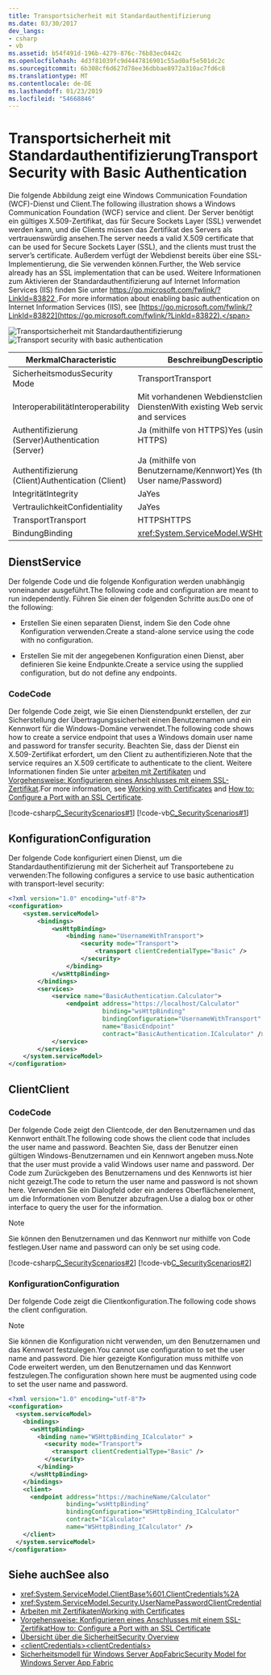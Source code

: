 ```yaml
---
title: Transportsicherheit mit Standardauthentifizierung
ms.date: 03/30/2017
dev_langs:
- csharp
- vb
ms.assetid: b54f491d-196b-4279-876c-76b83ec0442c
ms.openlocfilehash: 4d3f81039fc9d4447816901c55ad0af5e501dc2c
ms.sourcegitcommit: 6b308cf6d627d78ee36dbbae8972a310ac7fd6c8
ms.translationtype: MT
ms.contentlocale: de-DE
ms.lasthandoff: 01/23/2019
ms.locfileid: "54668846"
---
```

# <a name="transport-security-with-basic-authentication"></a><span data-ttu-id="49853-102">Transportsicherheit mit Standardauthentifizierung</span><span class="sxs-lookup"><span data-stu-id="49853-102">Transport Security with Basic Authentication</span></span>
<span data-ttu-id="49853-103">Die folgende Abbildung zeigt eine Windows Communication Foundation (WCF)-Dienst und Client.</span><span class="sxs-lookup"><span data-stu-id="49853-103">The following illustration shows a Windows Communication Foundation (WCF) service and client.</span></span> <span data-ttu-id="49853-104">Der Server benötigt ein gültiges X.509-Zertifikat, das für Secure Sockets Layer (SSL) verwendet werden kann, und die Clients müssen das Zertifikat des Servers als vertrauenswürdig ansehen.</span><span class="sxs-lookup"><span data-stu-id="49853-104">The server needs a valid X.509 certificate that can be used for Secure Sockets Layer (SSL), and the clients must trust the server’s certificate.</span></span> <span data-ttu-id="49853-105">Außerdem verfügt der Webdienst bereits über eine SSL-Implementierung, die Sie verwenden können.</span><span class="sxs-lookup"><span data-stu-id="49853-105">Further, the Web service already has an SSL implementation that can be used.</span></span> <span data-ttu-id="49853-106">Weitere Informationen zum Aktivieren der Standardauthentifizierung auf Internet Information Services (IIS) finden Sie unter [ https://go.microsoft.com/fwlink/?LinkId=83822 ](https://go.microsoft.com/fwlink/?LinkId=83822).</span><span class="sxs-lookup"><span data-stu-id="49853-106">For more information about enabling basic authentication on Internet Information Services (IIS), see [https://go.microsoft.com/fwlink/?LinkId=83822](https://go.microsoft.com/fwlink/?LinkId=83822).</span></span>  
  
 <span data-ttu-id="49853-107">![Transportsicherheit mit Standardauthentifizierung](../../../../docs/framework/wcf/feature-details/media/securedbyusername.gif "SecuredbyUsername")</span><span class="sxs-lookup"><span data-stu-id="49853-107">![Transport security with basic authentication](../../../../docs/framework/wcf/feature-details/media/securedbyusername.gif "SecuredbyUsername")</span></span>  
  
|<span data-ttu-id="49853-108">Merkmal</span><span class="sxs-lookup"><span data-stu-id="49853-108">Characteristic</span></span>|<span data-ttu-id="49853-109">Beschreibung</span><span class="sxs-lookup"><span data-stu-id="49853-109">Description</span></span>|  
|--------------------|-----------------|  
|<span data-ttu-id="49853-110">Sicherheitsmodus</span><span class="sxs-lookup"><span data-stu-id="49853-110">Security Mode</span></span>|<span data-ttu-id="49853-111">Transport</span><span class="sxs-lookup"><span data-stu-id="49853-111">Transport</span></span>|  
|<span data-ttu-id="49853-112">Interoperabilität</span><span class="sxs-lookup"><span data-stu-id="49853-112">Interoperability</span></span>|<span data-ttu-id="49853-113">Mit vorhandenen Webdienstclients und Diensten</span><span class="sxs-lookup"><span data-stu-id="49853-113">With existing Web service clients and services</span></span>|  
|<span data-ttu-id="49853-114">Authentifizierung (Server)</span><span class="sxs-lookup"><span data-stu-id="49853-114">Authentication (Server)</span></span><br /><br /> <span data-ttu-id="49853-115">Authentifizierung (Client)</span><span class="sxs-lookup"><span data-stu-id="49853-115">Authentication (Client)</span></span>|<span data-ttu-id="49853-116">Ja (mithilfe von HTTPS)</span><span class="sxs-lookup"><span data-stu-id="49853-116">Yes (using HTTPS)</span></span><br /><br /> <span data-ttu-id="49853-117">Ja (mithilfe von Benutzername/Kennwort)</span><span class="sxs-lookup"><span data-stu-id="49853-117">Yes (through User name/Password)</span></span>|  
|<span data-ttu-id="49853-118">Integrität</span><span class="sxs-lookup"><span data-stu-id="49853-118">Integrity</span></span>|<span data-ttu-id="49853-119">Ja</span><span class="sxs-lookup"><span data-stu-id="49853-119">Yes</span></span>|  
|<span data-ttu-id="49853-120">Vertraulichkeit</span><span class="sxs-lookup"><span data-stu-id="49853-120">Confidentiality</span></span>|<span data-ttu-id="49853-121">Ja</span><span class="sxs-lookup"><span data-stu-id="49853-121">Yes</span></span>|  
|<span data-ttu-id="49853-122">Transport</span><span class="sxs-lookup"><span data-stu-id="49853-122">Transport</span></span>|<span data-ttu-id="49853-123">HTTPS</span><span class="sxs-lookup"><span data-stu-id="49853-123">HTTPS</span></span>|  
|<span data-ttu-id="49853-124">Bindung</span><span class="sxs-lookup"><span data-stu-id="49853-124">Binding</span></span>|<xref:System.ServiceModel.WSHttpBinding>|  
  
## <a name="service"></a><span data-ttu-id="49853-125">Dienst</span><span class="sxs-lookup"><span data-stu-id="49853-125">Service</span></span>  
 <span data-ttu-id="49853-126">Der folgende Code und die folgende Konfiguration werden unabhängig voneinander ausgeführt.</span><span class="sxs-lookup"><span data-stu-id="49853-126">The following code and configuration are meant to run independently.</span></span> <span data-ttu-id="49853-127">Führen Sie einen der folgenden Schritte aus:</span><span class="sxs-lookup"><span data-stu-id="49853-127">Do one of the following:</span></span>  
  
-   <span data-ttu-id="49853-128">Erstellen Sie einen separaten Dienst, indem Sie den Code ohne Konfiguration verwenden.</span><span class="sxs-lookup"><span data-stu-id="49853-128">Create a stand-alone service using the code with no configuration.</span></span>  
  
-   <span data-ttu-id="49853-129">Erstellen Sie mit der angegebenen Konfiguration einen Dienst, aber definieren Sie keine Endpunkte.</span><span class="sxs-lookup"><span data-stu-id="49853-129">Create a service using the supplied configuration, but do not define any endpoints.</span></span>  
  
### <a name="code"></a><span data-ttu-id="49853-130">Code</span><span class="sxs-lookup"><span data-stu-id="49853-130">Code</span></span>  
 <span data-ttu-id="49853-131">Der folgende Code zeigt, wie Sie einen Dienstendpunkt erstellen, der zur Sicherstellung der Übertragungssicherheit einen Benutzernamen und ein Kennwort für die Windows-Domäne verwendet.</span><span class="sxs-lookup"><span data-stu-id="49853-131">The following code shows how to create a service endpoint that uses a Windows domain user name and password for transfer security.</span></span> <span data-ttu-id="49853-132">Beachten Sie, dass der Dienst ein X.509-Zertifikat erfordert, um den Client zu authentifizieren.</span><span class="sxs-lookup"><span data-stu-id="49853-132">Note that the service requires an X.509 certificate to authenticate to the client.</span></span> <span data-ttu-id="49853-133">Weitere Informationen finden Sie unter [arbeiten mit Zertifikaten](../../../../docs/framework/wcf/feature-details/working-with-certificates.md) und [Vorgehensweise: Konfigurieren eines Anschlusses mit einem SSL-Zertifikat](../../../../docs/framework/wcf/feature-details/how-to-configure-a-port-with-an-ssl-certificate.md).</span><span class="sxs-lookup"><span data-stu-id="49853-133">For more information, see [Working with Certificates](../../../../docs/framework/wcf/feature-details/working-with-certificates.md) and [How to: Configure a Port with an SSL Certificate](../../../../docs/framework/wcf/feature-details/how-to-configure-a-port-with-an-ssl-certificate.md).</span></span>  
  
 [!code-csharp[C_SecurityScenarios#1](../../../../samples/snippets/csharp/VS_Snippets_CFX/c_securityscenarios/cs/source.cs#1)]
 [!code-vb[C_SecurityScenarios#1](../../../../samples/snippets/visualbasic/VS_Snippets_CFX/c_securityscenarios/vb/source.vb#1)]  
  
## <a name="configuration"></a><span data-ttu-id="49853-134">Konfiguration</span><span class="sxs-lookup"><span data-stu-id="49853-134">Configuration</span></span>  
 <span data-ttu-id="49853-135">Der folgende Code konfiguriert einen Dienst, um die Standardauthentifizierung mit der Sicherheit auf Transportebene zu verwenden:</span><span class="sxs-lookup"><span data-stu-id="49853-135">The following configures a service to use basic authentication with transport-level security:</span></span>  
  
```xml  
<?xml version="1.0" encoding="utf-8"?>  
<configuration>  
    <system.serviceModel>  
        <bindings>  
            <wsHttpBinding>  
                <binding name="UsernameWithTransport">  
                    <security mode="Transport">  
                        <transport clientCredentialType="Basic" />  
                    </security>  
                </binding>  
            </wsHttpBinding>  
        </bindings>  
        <services>  
            <service name="BasicAuthentication.Calculator">  
                <endpoint address="https://localhost/Calculator"  
                          binding="wsHttpBinding"   
                          bindingConfiguration="UsernameWithTransport"  
                          name="BasicEndpoint"   
                          contract="BasicAuthentication.ICalculator" />  
            </service>  
        </services>  
    </system.serviceModel>  
</configuration>  
```  
  
## <a name="client"></a><span data-ttu-id="49853-136">Client</span><span class="sxs-lookup"><span data-stu-id="49853-136">Client</span></span>  
  
### <a name="code"></a><span data-ttu-id="49853-137">Code</span><span class="sxs-lookup"><span data-stu-id="49853-137">Code</span></span>  
 <span data-ttu-id="49853-138">Der folgende Code zeigt den Clientcode, der den Benutzernamen und das Kennwort enthält.</span><span class="sxs-lookup"><span data-stu-id="49853-138">The following code shows the client code that includes the user name and password.</span></span> <span data-ttu-id="49853-139">Beachten Sie, dass der Benutzer einen gültigen Windows-Benutzernamen und ein Kennwort angeben muss.</span><span class="sxs-lookup"><span data-stu-id="49853-139">Note that the user must provide a valid Windows user name and password.</span></span> <span data-ttu-id="49853-140">Der Code zum Zurückgeben des Benutzernamens und des Kennworts ist hier nicht gezeigt.</span><span class="sxs-lookup"><span data-stu-id="49853-140">The code to return the user name and password is not shown here.</span></span> <span data-ttu-id="49853-141">Verwenden Sie ein Dialogfeld oder ein anderes Oberflächenelement, um die Informationen vom Benutzer abzufragen.</span><span class="sxs-lookup"><span data-stu-id="49853-141">Use a dialog box or other interface to query the user for the information.</span></span>  
  
> [!NOTE]
>  <span data-ttu-id="49853-142">Sie können den Benutzernamen und das Kennwort nur mithilfe von Code festlegen.</span><span class="sxs-lookup"><span data-stu-id="49853-142">User name and password can only be set using code.</span></span>  
  
 [!code-csharp[C_SecurityScenarios#2](../../../../samples/snippets/csharp/VS_Snippets_CFX/c_securityscenarios/cs/source.cs#2)]
 [!code-vb[C_SecurityScenarios#2](../../../../samples/snippets/visualbasic/VS_Snippets_CFX/c_securityscenarios/vb/source.vb#2)]  
  
### <a name="configuration"></a><span data-ttu-id="49853-143">Konfiguration</span><span class="sxs-lookup"><span data-stu-id="49853-143">Configuration</span></span>  
 <span data-ttu-id="49853-144">Der folgende Code zeigt die Clientkonfiguration.</span><span class="sxs-lookup"><span data-stu-id="49853-144">The following code shows the client configuration.</span></span>  
  
> [!NOTE]
>  <span data-ttu-id="49853-145">Sie können die Konfiguration nicht verwenden, um den Benutzernamen und das Kennwort festzulegen.</span><span class="sxs-lookup"><span data-stu-id="49853-145">You cannot use configuration to set the user name and password.</span></span> <span data-ttu-id="49853-146">Die hier gezeigte Konfiguration muss mithilfe von Code erweitert werden, um den Benutzernamen und das Kennwort festzulegen.</span><span class="sxs-lookup"><span data-stu-id="49853-146">The configuration shown here must be augmented using code to set the user name and password.</span></span>  
  
```xml  
<?xml version="1.0" encoding="utf-8"?>  
<configuration>  
  <system.serviceModel>  
    <bindings>  
      <wsHttpBinding>  
        <binding name="WSHttpBinding_ICalculator" >  
          <security mode="Transport">  
            <transport clientCredentialType="Basic" />  
          </security>  
        </binding>  
      </wsHttpBinding>  
    </bindings>  
    <client>  
      <endpoint address="https://machineName/Calculator"   
                binding="wsHttpBinding"  
                bindingConfiguration="WSHttpBinding_ICalculator"   
                contract="ICalculator"  
                name="WSHttpBinding_ICalculator" />  
    </client>  
  </system.serviceModel>  
</configuration>  
```  
  
## <a name="see-also"></a><span data-ttu-id="49853-147">Siehe auch</span><span class="sxs-lookup"><span data-stu-id="49853-147">See also</span></span>
- <xref:System.ServiceModel.ClientBase%601.ClientCredentials%2A>
- <xref:System.ServiceModel.Security.UserNamePasswordClientCredential>
- [<span data-ttu-id="49853-148">Arbeiten mit Zertifikaten</span><span class="sxs-lookup"><span data-stu-id="49853-148">Working with Certificates</span></span>](../../../../docs/framework/wcf/feature-details/working-with-certificates.md)
- [<span data-ttu-id="49853-149">Vorgehensweise: Konfigurieren eines Anschlusses mit einem SSL-Zertifikat</span><span class="sxs-lookup"><span data-stu-id="49853-149">How to: Configure a Port with an SSL Certificate</span></span>](../../../../docs/framework/wcf/feature-details/how-to-configure-a-port-with-an-ssl-certificate.md)
- [<span data-ttu-id="49853-150">Übersicht über die Sicherheit</span><span class="sxs-lookup"><span data-stu-id="49853-150">Security Overview</span></span>](../../../../docs/framework/wcf/feature-details/security-overview.md)
- [<span data-ttu-id="49853-151">\<clientCredentials></span><span class="sxs-lookup"><span data-stu-id="49853-151">\<clientCredentials></span></span>](../../../../docs/framework/configure-apps/file-schema/wcf/clientcredentials.md)
- [<span data-ttu-id="49853-152">Sicherheitsmodell für Windows Server AppFabric</span><span class="sxs-lookup"><span data-stu-id="49853-152">Security Model for Windows Server App Fabric</span></span>](https://go.microsoft.com/fwlink/?LinkID=201279&clcid=0x409)

